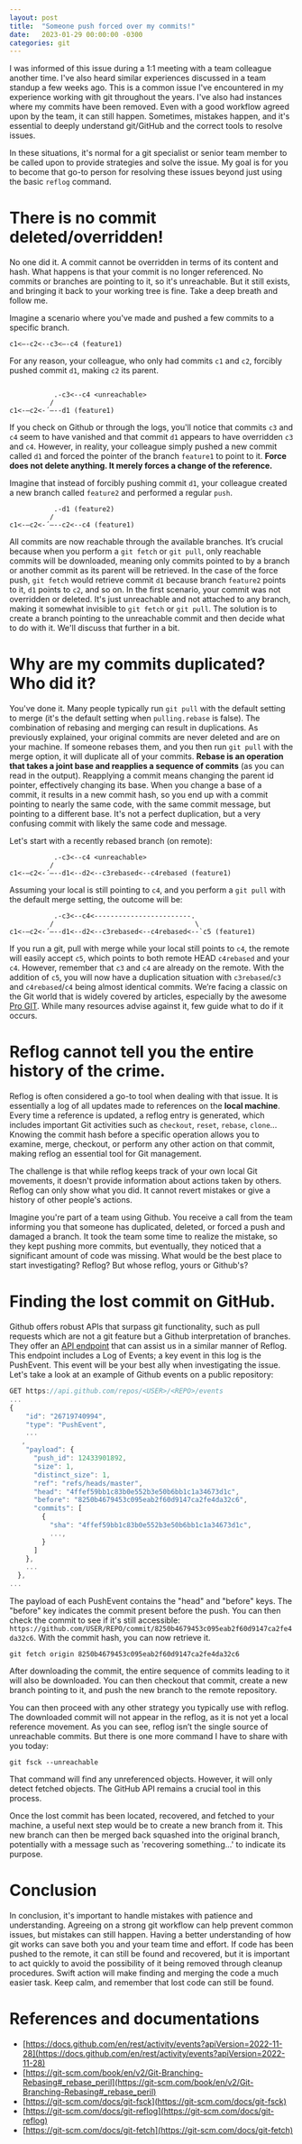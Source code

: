 ```yaml
---
layout: post
title:  "Someone push forced over my commits!"
date:   2023-01-29 00:00:00 -0300
categories: git
---
```


I was informed of this issue during a 1:1 meeting with a team colleague another time. I've also heard similar experiences discussed in a team standup a few weeks ago. This is a common issue I've encountered in my experience working with git throughout the years. I've also had instances where my commits have been removed. Even with a good workflow agreed upon by the team, it can still happen. Sometimes, mistakes happen, and it's essential to deeply understand git/GitHub and the correct tools to resolve issues.

In these situations, it's normal for a git specialist or senior team member to be called upon to provide strategies and solve the issue. My goal is for you to become that go-to person for resolving these issues beyond just using the basic `reflog` command.

# There is no commit deleted/overridden!

No one did it. A commit cannot be overridden in terms of its content and hash. What happens is that your commit is no longer referenced. No commits or branches are pointing to it, so it's unreachable. But it still exists, and bringing it back to your working tree is fine. Take a deep breath and follow me.

Imagine a scenario where you've made and pushed a few commits to a specific branch.

```
c1<—-c2<--c3<—-c4 (feature1)
```

For any reason, your colleague, who only had commits `c1` and `c2`, forcibly pushed commit `d1`, making `c2` its parent.

```

           .-c3<--c4 <unreachable>
          /
c1<-—c2<-´—--d1 (feature1)
```

If you check on Github or through the logs, you'll notice that commits `c3` and `c4` seem to have vanished and that commit `d1` appears to have overridden `c3` and `c4`. However, in reality, your colleague simply pushed a new commit called `d1` and forced the pointer of the branch `feature1` to point to it. **Force does not delete anything. It merely forces a change of the reference.**

Imagine that instead of forcibly pushing commit `d1`, your colleague created a new branch called `feature2` and performed a regular `push`.

```
           .-d1 (feature2)
          /
c1<-—c2<-´—--c2<--c4 (feature1)
```

All commits are now reachable through the available branches. It’s crucial because when you perform a `git fetch` or `git pull`, only reachable commits will be downloaded, meaning only commits pointed to by a branch or another commit as its parent will be retrieved. In the case of the force push, `git fetch` would retrieve commit `d1` because branch `feature2` points to it, `d1` points to `c2`, and so on. In the first scenario, your commit was not overridden or deleted. It's just unreachable and not attached to any branch, making it somewhat invisible to `git fetch` or `git pull`. The solution is to create a branch pointing to the unreachable commit and then decide what to do with it. We'll discuss that further in a bit.

# Why are my commits duplicated? Who did it?

You've done it. Many people typically run `git pull` with the default setting to merge (it's the default setting when `pulling.rebase` is false). The combination of rebasing and merging can result in duplications. As previously explained, your original commits are never deleted and are on your machine. If someone rebases them, and you then run `git pull` with the merge option, it will duplicate all of your commits. **Rebase is an operation that takes a joint base and reapplies a sequence of commits** (as you can read in the output). Reapplying a commit means changing the parent id pointer, effectively changing its base. When you change a base of a commit, it results in a new commit hash, so you end up with a commit pointing to nearly the same code, with the same commit message, but pointing to a different base. It's not a perfect duplication, but a very confusing commit with likely the same code and message.

Let's start with a recently rebased branch (on remote):

```
           .-c3<--c4 <unreachable>
          /
c1<-—c2<-´—--d1<--d2<--c3rebased<--c4rebased (feature1)

```

Assuming your local is still pointing to `c4`, and you perform a `git pull` with the default merge setting, the outcome will be:

```
           .-c3<--c4<------------------------.
          /                                   \
c1<-—c2<-´—--d1<--d2<--c3rebased<--c4rebased<--`c5 (feature1)
```

If you run a git, pull with merge while your local still points to `c4`, the remote will easily accept `c5`, which points to both remote HEAD `c4rebased` and your `c4`. However, remember that `c3` and `c4` are already on the remote. With the addition of `c5`, you will now have a duplication situation with `c3rebased`/`c3` and `c4rebased`/`c4` being almost identical commits. We’re facing a classic on the Git world that is widely covered by articles, especially by the awesome [Pro GIT](https://git-scm.com/book/en/v2/Git-Branching-Rebasing#_rebase_peril). While many resources advise against it, few guide what to do if it occurs.

# Reflog cannot tell you the entire history of the crime.

Reflog is often considered a go-to tool when dealing with that issue. It is essentially a log of all updates made to references on the **local machine**. Every time a reference is updated, a reflog entry is generated, which includes important Git activities such as `checkout`, `reset`, `rebase`,  `clone`... Knowing the commit hash before a specific operation allows you to examine, merge, checkout, or perform any other action on that commit, making reflog an essential tool for Git management.

The challenge is that while reflog keeps track of your own local Git movements, it doesn't provide information about actions taken by others. Reflog can only show what you did. It cannot revert mistakes or give a history of other people's actions.

Imagine you're part of a team using Github. You receive a call from the team informing you that someone has duplicated, deleted, or forced a push and damaged a branch. It took the team some time to realize the mistake, so they kept pushing more commits, but eventually, they noticed that a significant amount of code was missing. What would be the best place to start investigating? Reflog? But whose reflog, yours or Github's?

# Finding the lost commit on GitHub.

Github offers robust APIs that surpass git functionality, such as pull requests which are not a git feature but a Github interpretation of branches. They offer an [API endpoint](https://docs.github.com/en/rest/activity/events?apiVersion=2022-11-28) that can assist us in a similar manner of Reflog. This endpoint includes a Log of Events; a key event in this log is the PushEvent. This event will be your best ally when investigating the issue. Let's take a look at an example of Github events on a public repository:

```jsx
GET https://api.github.com/repos/<USER>/<REPO>/events
...
{
    "id": "26719740994",
    "type": "PushEvent",
    ...
   ,
    "payload": {
      "push_id": 12433901892,
      "size": 1,
      "distinct_size": 1,
      "ref": "refs/heads/master",
      "head": "4ffef59bb1c83b0e552b3e50b6bb1c1a34673d1c",
      "before": "8250b4679453c095eab2f60d9147ca2fe4da32c6",
      "commits": [
        {
          "sha": "4ffef59bb1c83b0e552b3e50b6bb1c1a34673d1c",
          ...,
        }
      ]
    },
    ...
  },
...
```

The payload of each PushEvent contains the "head" and "before" keys. The "before" key indicates the commit present before the push. You can then check the commit to see if it's still accessible: `https://github.com/USER/REPO/commit/8250b4679453c095eab2f60d9147ca2fe4da32c6`. With the commit hash, you can now retrieve it.

```
git fetch origin 8250b4679453c095eab2f60d9147ca2fe4da32c6
```

After downloading the commit, the entire sequence of commits leading to it will also be downloaded. You can then checkout that commit, create a new branch pointing to it, and push the new branch to the remote repository.

You can then proceed with any other strategy you typically use with reflog. The downloaded commit will not appear in the reflog, as it is not yet a local reference movement. As you can see, reflog isn’t the single source of unreachable commits. But there is one more command I have to share with you today:

```
git fsck --unreachable 
```

That command will find any unreferenced objects. However, it will only detect fetched objects. The GitHub API remains a crucial tool in this process.

Once the lost commit has been located, recovered, and fetched to your machine, a useful next step would be to create a new branch from it. This new branch can then be merged back squashed into the original branch, potentially with a message such as 'recovering something...' to indicate its purpose.

# Conclusion

In conclusion, it's important to handle mistakes with patience and understanding. Agreeing on a strong git workflow can help prevent common issues, but mistakes can still happen. Having a better understanding of how git works can save both you and your team time and effort. If code has been pushed to the remote, it can still be found and recovered, but it is important to act quickly to avoid the possibility of it being removed through cleanup procedures. Swift action will make finding and merging the code a much easier task. Keep calm, and remember that lost code can still be found.

# References and documentations

- [https://docs.github.com/en/rest/activity/events?apiVersion=2022-11-28](https://docs.github.com/en/rest/activity/events?apiVersion=2022-11-28)
- [https://git-scm.com/book/en/v2/Git-Branching-Rebasing#_rebase_peril](https://git-scm.com/book/en/v2/Git-Branching-Rebasing#_rebase_peril)
- [https://git-scm.com/docs/git-fsck](https://git-scm.com/docs/git-fsck)
- [https://git-scm.com/docs/git-reflog](https://git-scm.com/docs/git-reflog)
- [https://git-scm.com/docs/git-fetch](https://git-scm.com/docs/git-fetch)
